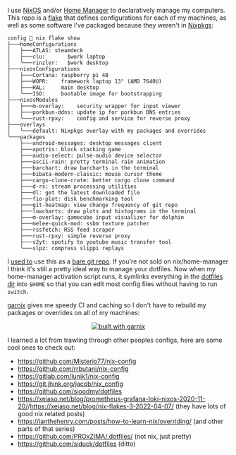 I use [NixOS](https://nixos.org) and/or [Home Manager](https://nixos.wiki/wiki/Home_Manager) to declaratively manage my computers. This repo is a [flake](https://nixos.wiki/wiki/Flakes) that defines configurations for each of my machines, as well as some software I've packaged because they weren't in [Nixpkgs](https://search.nixos.org/packages):

```
config 🍍 nix flake show
├───homeConfigurations
│   ├───ATLAS: steamdeck
│   ├───clu:       $work laptop
│   ╰───rinzler:   $work desktop
├───nixosConfigurations
│   ├───Cortana: raspberry pi 4B
│   ├───WOPR:    framework laptop 13" (AMD 7640U)
│   ├───HAL:     main desktop
│   ╰───ISO:     bootable image for bootstrapping
├───nixosModules
│   ├───m-overlay:    security wrapper for input viewer
│   ├───porkbun-ddns: update ip for porkbun DNS entries
│   ╰───rust-rpxy:    config and service for reverse proxy
├───overlays
│   ╰───default: Nixpkgs overlay with my packages and overrides
╰───packages
    ├───android-messages: desktop messages client
    ├───apotris: block stacking game
    ├───audio-select: pulse-audio device selector
    ├───ascii-rain: pretty terminal rain animation
    ├───barchart: draw barcharts in the terminal
    ├───bibata-modern-classic: mouse cursor theme
    ├───cargo-clone-crate: better cargo clone command
    ├───d-rs: stream processing utilities
    ├───dl: get the latest downloaded file
    ├───fio-plot: disk benchmarking tool
    ├───git-heatmap: view change frequency of git repo
    ├───lowcharts: draw plots and histograms in the terminal
    ├───m-overlay: gamecube input visualizer for dolphin
    ├───melee-quick-mod: ssbm texture patcher
    ├───rssfetch: RSS feed scraper
    ├───rust-rpxy: simple reverse proxy
    ├───s2yt: spotify to youtube music transfer tool
    ╰───slpz: compress slippi replays
```


I [used to](https://github.com/P1n3appl3/config/tree/cd6d498014) use this as a [bare git repo](https://www.atlassian.com/git/tutorials/dotfiles). If you're not sold on nix/home-manager I think it's still a pretty ideal way to manage your dotfiles. Now when my home-manager activation script runs, it symlinks everything in the [dotfiles dir](dotfiles) into `$HOME` so that you can edit most config files without having to run `switch`.

[garnix](https://garnix.io) gives me speedy CI and caching so I don't have to rebuild my packages or overrides on all of my machines:

<div align="center"><a href="https://garnix.io"><img alt="built with garnix" src="https://img.shields.io/endpoint.svg?url=https%3A%2F%2Fgarnix.io%2Fapi%2Fbadges%2FP1n3appl3%2Fconfig"></a></div>

I learned a lot from trawling through other peoples configs, here are some cool ones to check out:

- <https://github.com/Misterio77/nix-config>
- <https://github.com/rrbutani/nix-config>
- <https://gitlab.com/lunik1/nix-config>
- <https://git.jhink.org/jacob/nix_config>
- <https://github.com/sioodmy/dotfiles>
- <https://xeiaso.net/blog/prometheus-grafana-loki-nixos-2020-11-20/>/<https://xeiaso.net/blog/nix-flakes-3-2022-04-07/> (they have lots of good nix related posts)
- <https://ianthehenry.com/posts/how-to-learn-nix/overriding/> (and other parts of that series)
- <https://github.com/PROxZIMA/.dotfiles/> (not nix, just pretty)
- <https://github.com/siduck/dotfiles> (ditto)
